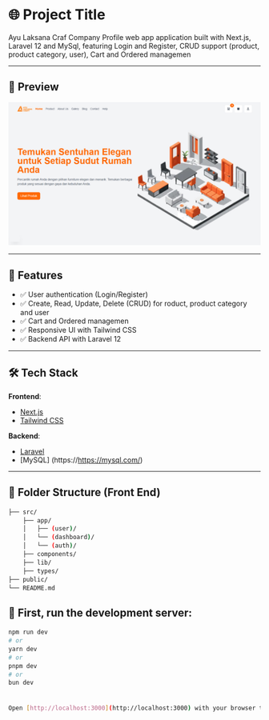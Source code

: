 # 🌐 Project Title

Ayu Laksana Craf Company Profile web app application built with Next.js, Laravel 12 and MySql, featuring Login and Register, CRUD support (product, product category, user), Cart and Ordered managemen

<!-- and MDX, featuring a markdown editor, authentication, and full CRUD support via Express.js backend. -->

---

## 📸 Preview

<img src="/public/images/Hero.jpg">

---

## 🚀 Features

- ✅ User authentication (Login/Register)
- ✅ Create, Read, Update, Delete (CRUD) for roduct, product category and user
- ✅ Cart and Ordered managemen
- ✅ Responsive UI with Tailwind CSS
- ✅ Backend API with Laravel 12

---

## 🛠️ Tech Stack

**Frontend**:

- [Next.js](https://nextjs.org/)
- [Tailwind CSS](https://tailwindcss.com/)

**Backend**:

- [Laravel](https://https://laravel.com/)
- [MySQL] (https://https://mysql.com/)

---

## 📁 Folder Structure (Front End)

```bash
├── src/
    ├── app/
    │   ├── (user)/
    │   └── (dashboard)/
    │   └── (auth)/
    ├── components/
    ├── lib/
    ├── types/
├── public/
└── README.md

```

## 📁 First, run the development server:

```bash
npm run dev
# or
yarn dev
# or
pnpm dev
# or
bun dev


Open [http://localhost:3000](http://localhost:3000) with your browser to see the result.
```
